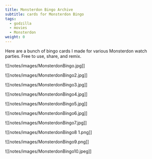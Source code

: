 ```yaml
---
title: Monsterdon Bingo Archive
subtitle: cards for Monsterdon Bingo
tags:
  - godzilla
  - movies
  - Monsterdon
weight: 0
---
```


Here are a bunch of bingo cards I made for various Monsterdon watch parties. Free to use, share, and remix.

![[notes/images/MonsterdonBingo.jpg]]

![[notes/images/MonsterdonBingo2.jpg]]

![[notes/images/MonsterdonBingo3.jpg]]

![[notes/images/MonsterdonBingo4.jpg]]

![[notes/images/MonsterdonBingo5.jpg]]

![[notes/images/MonsterdonBingo6.jpg]]

![[notes/images/MonsterdonBingo7.jpg]]

![[notes/images/MonsterdonBingo8 1.png]]

![[notes/images/MonsterdonBingo9.png]]

![[notes/images/MonsterdonBingo10.jpeg]]